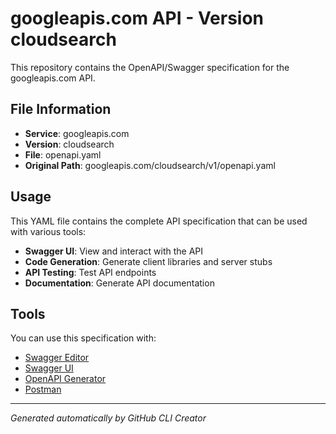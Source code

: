 # googleapis.com API - Version cloudsearch

This repository contains the OpenAPI/Swagger specification for the googleapis.com API.

## File Information

- **Service**: googleapis.com
- **Version**: cloudsearch
- **File**: openapi.yaml
- **Original Path**: googleapis.com/cloudsearch/v1/openapi.yaml

## Usage

This YAML file contains the complete API specification that can be used with various tools:

- **Swagger UI**: View and interact with the API
- **Code Generation**: Generate client libraries and server stubs
- **API Testing**: Test API endpoints
- **Documentation**: Generate API documentation

## Tools

You can use this specification with:

- [Swagger Editor](https://editor.swagger.io/)
- [Swagger UI](https://swagger.io/tools/swagger-ui/)
- [OpenAPI Generator](https://openapi-generator.tech/)
- [Postman](https://www.postman.com/)

---

*Generated automatically by GitHub CLI Creator*
